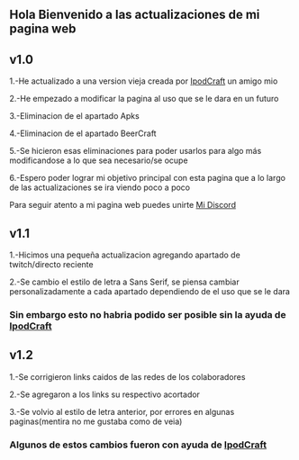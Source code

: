 ## Hola Bienvenido a las actualizaciones de mi pagina web 


## v1.0

1.-He actualizado a una version vieja creada por [IpodCraft](https://jp467.pages.dev/?url=icgh) un amigo mio

2.-He empezado a modificar la pagina al uso que se le dara en un futuro

3.-Eliminacion de el apartado Apks

4.-Eliminacion de el apartado BeerCraft

5.-Se hicieron esas eliminaciones para poder usarlos para algo más modificandose a lo que sea necesario/se ocupe

6.-Espero poder lograr mi objetivo principal con esta pagina que a lo largo de las actualizaciones se ira viendo poco a poco

Para seguir atento a mi pagina web puedes unirte [Mi Discord](https://jp467.pages.dev/?url=jpdc)

## v1.1

1.-Hicimos una pequeña actualizacion agregando apartado de twitch/directo reciente

2.-Se cambio el estilo de letra a Sans Serif, se piensa cambiar personalizadamente a cada apartado dependiendo de el uso que se le dara

### Sin embargo esto no habria podido ser posible sin la ayuda de [IpodCraft](https://jp467.pages.dev/?url=icgh)

## v1.2

1.-Se corrigieron links caidos de las redes de los colaboradores

2.-Se agregaron a los links su respectivo acortador

3.-Se volvio al estilo de letra anterior, por errores en algunas paginas(mentira no me gustaba como de veia)

### Algunos de estos cambios fueron con ayuda de [IpodCraft](https://jp467.pages.dev/?url=icgh)
